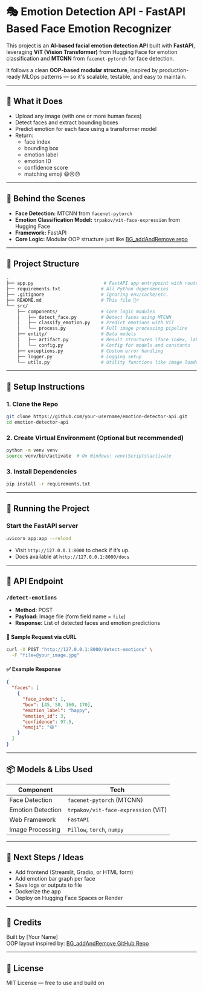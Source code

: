 # 🎭 Emotion Detection API - FastAPI Based Face Emotion Recognizer

This project is an **AI-based facial emotion detection API** built with **FastAPI**, leveraging **ViT (Vision Transformer)** from Hugging Face for emotion classification and **MTCNN** from `facenet-pytorch` for face detection.

It follows a clean **OOP-based modular structure**, inspired by production-ready MLOps patterns — so it's scalable, testable, and easy to maintain.

---

## 📸 What it Does

- Upload any image (with one or more human faces)
- Detect faces and extract bounding boxes
- Predict emotion for each face using a transformer model
- Return:
  - face index
  - bounding box
  - emotion label
  - emotion ID
  - confidence score
  - matching emoji 😄😢😠

---

## 🧠 Behind the Scenes

- **Face Detection:** MTCNN from `facenet-pytorch`
- **Emotion Classification Model:** `trpakov/vit-face-expression` from Hugging Face
- **Framework:** FastAPI
- **Core Logic:** Modular OOP structure just like [BG_addAndRemove repo](https://github.com/Arogya-2002/BG_addAndRemove)

---

## 📁 Project Structure

```bash
.
├── app.py                          # FastAPI app entrypoint with routes
├── requirements.txt               # All Python dependencies
├── .gitignore                     # Ignoring env/cache/etc.
├── README.md                      # This file 💁‍♂️
└── src/
    ├── components/                # Core logic modules
    │   ├── detect_face.py         # Detect faces using MTCNN
    │   ├── classify_emotion.py    # Predict emotions with ViT
    │   └── process.py             # Full image processing pipeline
    ├── entity/                    # Data models
    │   ├── artifact.py            # Result structures (face index, label, etc.)
    │   └── config.py              # Config for models and constants
    ├── exceptions.py              # Custom error handling
    ├── logger.py                  # Logging setup
    └── utils.py                   # Utility functions like image loader
```

---

## 🔧 Setup Instructions

### 1. Clone the Repo

```bash
git clone https://github.com/your-username/emotion-detector-api.git
cd emotion-detector-api
```

### 2. Create Virtual Environment (Optional but recommended)

```bash
python -m venv venv
source venv/bin/activate  # On Windows: venv\Scripts\activate
```

### 3. Install Dependencies

```bash
pip install -r requirements.txt
```

---

## 🚀 Running the Project

### Start the FastAPI server

```bash
uvicorn app:app --reload
```

- Visit `http://127.0.0.1:8000` to check if it’s up.
- Docs available at `http://127.0.0.1:8000/docs`

---

## 📡 API Endpoint

### `/detect-emotions`

- **Method:** POST
- **Payload:** Image file (form field name = `file`)
- **Response:** List of detected faces and emotion predictions

#### 🧪 Sample Request via cURL

```bash
curl -X POST "http://127.0.0.1:8000/detect-emotions" \
  -F "file=@your_image.jpg"
```

#### ✅ Example Response

```json
{
  "faces": [
    {
      "face_index": 1,
      "box": [45, 50, 160, 170],
      "emotion_label": "happy",
      "emotion_id": 3,
      "confidence": 97.5,
      "emoji": "😄"
    }
  ]
}
```

---

## 📦 Models & Libs Used

| Component         | Tech                                |
|------------------|--------------------------------------|
| Face Detection    | `facenet-pytorch` (MTCNN)            |
| Emotion Detection | `trpakov/vit-face-expression` (ViT) |
| Web Framework     | `FastAPI`                           |
| Image Processing  | `Pillow`, `torch`, `numpy`          |

---

## 🧱 Next Steps / Ideas

- Add frontend (Streamlit, Gradio, or HTML form)
- Add emotion bar graph per face
- Save logs or outputs to file
- Dockerize the app
- Deploy on Hugging Face Spaces or Render

---

## 🙌 Credits

Built by [Your Name]  
OOP layout inspired by: [BG_addAndRemove GitHub Repo](https://github.com/Arogya-2002/BG_addAndRemove)

---

## 📃 License

MIT License — free to use and build on
